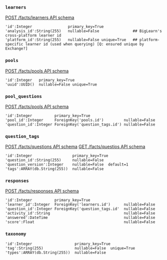 
### `learners`
[POST /facts/learners API schema](https://biglearnadmin-qa.openstax.org/docs/facts.html#post--facts-learners)
```
'id':Integer                primary_key=True
'analysis_id':String(255)   nullable=False               ## BigLearn's cross-platform learner id
'platform_id':String(255)   nullable=False unique=True   ## platform-specific learner id (used when querying) [Q: ensured unique by Exchange?]
```

### `pools`
[POST /facts/pools API schema](https://biglearnadmin-qa.openstax.org/docs/facts.html#post--facts-pools)
```
'id':Integer   primary_key=True
'uuid':UUID()  nullable=False unique=True
```

### `pool_questions`
[POST /facts/pools API schema](https://biglearnadmin-qa.openstax.org/docs/facts.html#post--facts-pools)
```
'id':Integer          primary_key=True
'pool_id':Integer     ForeignKey('pools.id')         nullable=False
'question_id':Integer ForeignKey('question_tags.id') nullable=False
```

### `question_tags`
[POST /facts/questions API schema](https://biglearnadmin-qa.openstax.org/docs/facts.html#post--facts-questions)
[GET /facts/questios API schema](https://biglearnadmin-qa.openstax.org/docs/facts.html#get--facts-questions)
```
'id':Integer                  primary_key=True
'question_id':String(255)     nullable=False
'question_version':Integer    nullable=False  default=1 
'tags':ARRAY(db.String(255))  nullable=False
```

### `responses`
[POST /facts/responses API schema](https://biglearnadmin-qa.openstax.org/docs/facts.html#post--facts-responses)
```
'id':Integer          primary_key=True
'learner_id':Integer  ForeignKey('learners.id')      nullable=False
'question_id':Integer ForeignKey('question_tags.id'  nullable=False
'activity_id':String                                 nullable=False
'answered':DateTime                                  nullable=False
'score':Float                                        nullable=False
```

### `taxonomy`
```
'id':Integer                   primary_key=True
'tag':String(255)              nullable=False  unique=True
'types':ARRAY(db.String(255))  nullable=False
```
